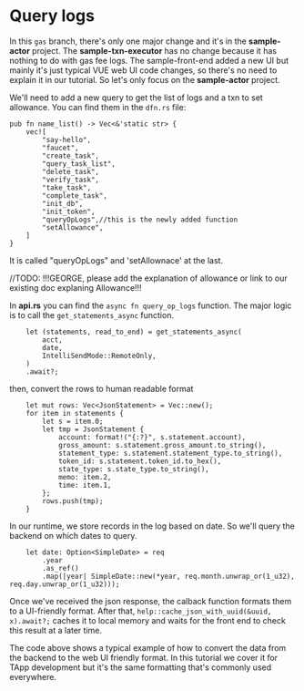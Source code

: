 # Query logs

In this `gas` branch, there's only one major change and it's in the **sample-actor** project. The **sample-txn-executor** has no change because it has nothing to do with gas fee logs. The sample-front-end added a new UI but mainly it's just typical VUE web UI code changes, so there's no need to explain it in our tutorial. So let's only focus on the **sample-actor** project.

We'll need to add a new query to get the list of logs and a txn to set allowance. You can find them in the `dfn.rs` file:

```
pub fn name_list() -> Vec<&'static str> {
	vec![
		"say-hello",
		"faucet",
		"create_task",
		"query_task_list",
		"delete_task",
		"verify_task",
		"take_task",
		"complete_task",
		"init_db",
		"init_token",
		"queryOpLogs",//this is the newly added function
		"setAllowance",
	]
}
```

It is called "queryOpLogs" and 'setAllownace' at the last.

//TODO:  !!!GEORGE, please add the explanation of allowance or link to our existing doc explaning Allowance!!!

In **api.rs** you can find the `async fn query_op_logs` function. The major logic is to call the `get_statements_async` function. 

```
	let (statements, read_to_end) = get_statements_async(
		acct,
		date,
		IntelliSendMode::RemoteOnly,
	)
	.await?;
```

then, convert  the rows to human readable format
```
	let mut rows: Vec<JsonStatement> = Vec::new();
	for item in statements {
		let s = item.0;
		let tmp = JsonStatement {
			account: format!("{:?}", s.statement.account),
			gross_amount: s.statement.gross_amount.to_string(),
			statement_type: s.statement.statement_type.to_string(),
			token_id: s.statement.token_id.to_hex(),
			state_type: s.state_type.to_string(),
			memo: item.2,
			time: item.1,
		};
		rows.push(tmp);
	}
```

In our runtime, we store records in the log based on date. So we'll query the backend on which dates to query.

```
	let date: Option<SimpleDate> = req
		.year
		.as_ref()
		.map(|year| SimpleDate::new(*year, req.month.unwrap_or(1_u32), req.day.unwrap_or(1_u32)));
```

Once we've received the json response, the calback function formats them to a UI-friendly format. After that, `help::cache_json_with_uuid(&uuid, x).await?;` caches it to local memory and waits for the front end to check this result at a later time.

The code above shows a typical example of how to convert the data from the backend to the web UI friendly format. In this tutorial we cover it for TApp development but it's the same formatting that's commonly used everywhere.



